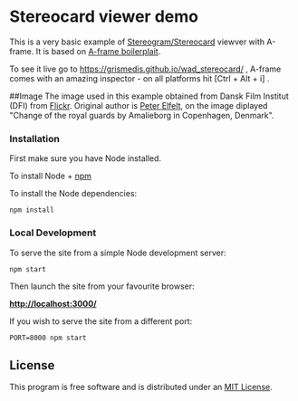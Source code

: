 # Stereocard viewer demo
This is a very basic example of [Stereogram/Stereocard](https://en.wikipedia.org/wiki/Stereoscopy) viewver with A-frame. It is based on [A-frame boilerplait](https://github.com/aframevr/aframe-boilerplate). 

To see it live go to https://grismedis.github.io/wad_stereocard/ , A-frame comes with an amazing inspector - on all platforms hit [Ctrl + Alt + i] .

##Image
The image used in this example obtained from Dansk Film Institut (DFI) from [Flickr](https://www.flickr.com/photos/36461985@N08/albums/72157630126687930). Original author is [Peter Elfelt](https://en.wikipedia.org/wiki/Peter_Elfelt), on the image diplayed "Change of the royal guards by Amalieborg in Copenhagen, Denmark".

### Installation

First make sure you have Node installed.

To install Node + [npm](https://www.npmjs.com)

To install the Node dependencies:

    npm install


### Local Development

To serve the site from a simple Node development server:

    npm start

Then launch the site from your favourite browser:

[__http://localhost:3000/__](http://localhost:3000/)

If you wish to serve the site from a different port:

    PORT=8000 npm start


## License

This program is free software and is distributed under an [MIT License](LICENSE).
